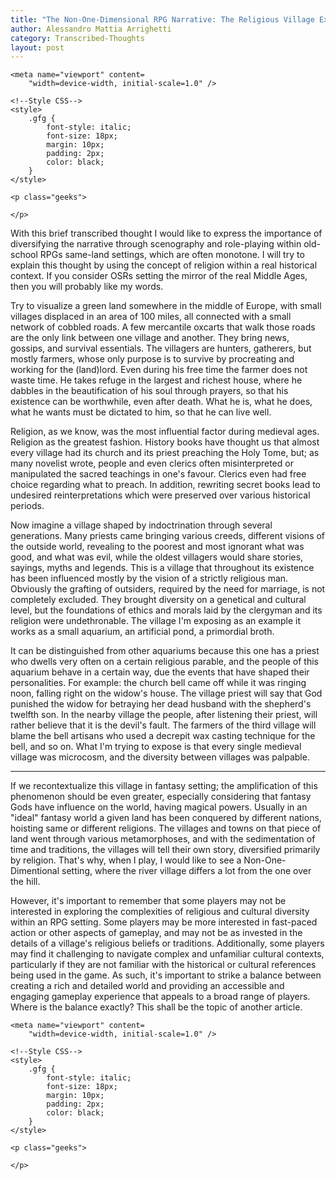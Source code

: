```yaml
---
title: "The Non-One-Dimensional RPG Narrative: The Religious Village Example"
author: Alessandro Mattia Arrighetti
category: Transcribed-Thoughts
layout: post
---
```

<html lang="en">
  
<head>
    <meta charset="UTF-8" />
    <meta http-equiv="X-UA-Compatible" content="IE=edge" />
  
    <meta name="viewport" content=
        "width=device-width, initial-scale=1.0" />
  
    <!--Style CSS-->
    <style>
        .gfg {
            font-style: italic;
            font-size: 18px;
            margin: 10px;
            padding: 2px;
            color: black;
        }
    </style>
</head>
  
<body>
    <p class="gfg">
    </p>
  
    <p class="geeks">
    
    </p>
</body>
  
</html>


With this brief transcribed thought I would like to express the importance of diversifying the narrative through scenography and role-playing within old-school RPGs 
same-land settings, which are often monotone.
I will try to explain this thought by using the concept of religion within a real historical context.
If you consider OSRs setting the mirror of the real Middle Ages, then you will probably like my words. 

Try to visualize a green land somewhere in the middle of Europe, with small villages displaced in an area of 100 miles, all connected with a small network of cobbled roads.
A few mercantile oxcarts that walk those roads are the only link between one village and another. They bring news, gossips, and survival essentials. The villagers are hunters, gatherers, but mostly farmers, whose only purpose is to survive by procreating and working for the (land)lord. 
Even during his free time the farmer does not waste time. He takes refuge in the largest and richest house, where he dabbles in the beautification of his soul through prayers, so that his existence can be worthwhile, even after death. What he is, what he does, what he wants must be dictated to him, so that he can live well.

Religion, as we know, was the most influential factor during medieval ages. Religion as the greatest fashion. History books have thought us that almost every village had its church and its priest preaching the Holy Tome, but; as many novelist wrote, people and even clerics often misinterpreted or manipulated the sacred teachings in one's favour. Clerics even had free choice regarding what to preach. In addition, rewriting secret books lead to undesired reinterpretations which were preserved over various historical periods.

Now imagine a village shaped by indoctrination through several generations. Many priests came bringing various creeds, different visions of the outside world, revealing to the poorest and most ignorant what was good, and what was evil, while the oldest villagers would share stories, sayings, myths and legends. This is a village that throughout its existence has been influenced mostly by the vision of a strictly religious man. Obviously the grafting of outsiders, required by the need for marriage, is not completely excluded. They brought diversity on a genetical and cultural level, but the foundations of ethics and morals laid by the clergyman and its religion were undethronable. The village I'm exposing as an example it works as a small aquarium, an artificial pond, a primordial broth.

It can be distinguished from other aquariums because this one has a priest who dwells very often on a certain religious parable, and the people of this aquarium behave in a certain way, due the events that have shaped their personalities. For example: the church bell came off while it was ringing noon, falling right on the widow's house. The village priest will say that God punished the widow for betraying her dead husband with the shepherd's twelfth son. In the nearby village the people, after listening their priest, will rather believe that it is the devil's fault. The farmers of the third village will blame the bell artisans who used a decrepit wax casting technique for the bell, and so on. What I'm trying to expose is that every single medieval village was microcosm, and the diversity between villages was palpable.

---

If we recontextualize this village in fantasy setting; the amplification of this phenomenon should be even greater, especially considering that fantasy Gods have influence on the world, having magical powers. Usually in an "ideal" fantasy world a given land has been conquered by different nations, hoisting same or different religions. The villages and towns on that piece of land went through various metamorphoses, and with the sedimentation of time and traditions, the villages will tell their own story, diversified primarily by religion. That's why, when I play, I would like to see a Non-One-Dimentional setting, where the river village differs a lot from the one over the hill.


However, it's important to remember that some players may not be interested in exploring the complexities of religious and cultural diversity within an RPG setting.
Some players may be more interested in fast-paced action or other aspects of gameplay, and may not be as invested in the details of a village's religious beliefs or traditions. Additionally, some players may find it challenging to navigate complex and unfamiliar cultural contexts, particularly if they are not familiar with the historical or cultural references being used in the game. As such, it's important to strike a balance between creating a rich and detailed world and providing an accessible and engaging gameplay experience that appeals to a broad range of players. Where is the balance exactly? This shall be the topic of another article.











<html lang="en">
  
<head>
    <meta charset="UTF-8" />
    <meta http-equiv="X-UA-Compatible" content="IE=edge" />
  
    <meta name="viewport" content=
        "width=device-width, initial-scale=1.0" />
  
    <!--Style CSS-->
    <style>
        .gfg {
            font-style: italic;
            font-size: 18px;
            margin: 10px;
            padding: 2px;
            color: black;
        }
    </style>
</head>
  
<body>
    <p class="gfg">
     </p>
  
    <p class="geeks">
    
    </p>
</body>
  
</html>
